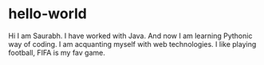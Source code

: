 # hello-world

Hi I am Saurabh. I have worked with Java. And now I am learning Pythonic way of coding. I am acquanting myself with web technologies.
I like playing football, FIFA is my fav game.
